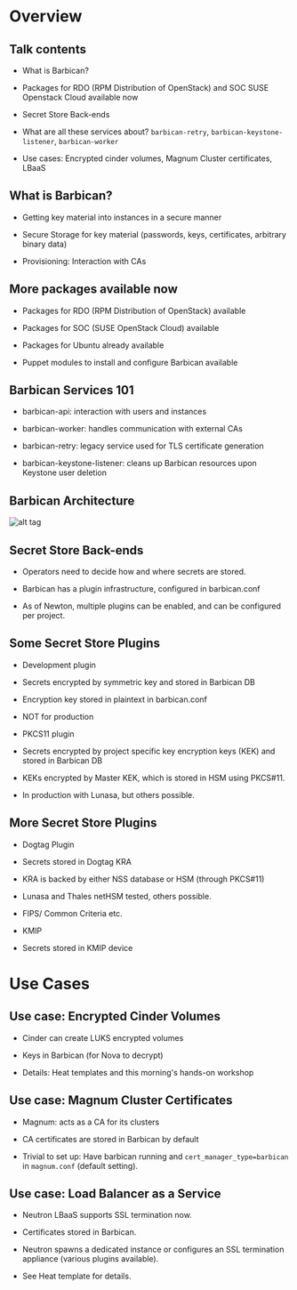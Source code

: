 # Overview

## Talk contents

* What is Barbican?

* Packages for RDO (RPM Distribution of OpenStack) and SOC SUSE Openstack Cloud available now

* Secret Store Back-ends

* What are all these services about? `barbican-retry`, `barbican-keystone-listener`, `barbican-worker`

* Use cases: Encrypted cinder volumes, Magnum Cluster certificates, LBaaS

## What is Barbican?

* Getting key material into instances in a secure manner

* Secure Storage for key material (passwords, keys, certificates, arbitrary binary data)

* Provisioning: Interaction with CAs

<!--
Barbican has three main tasks: distributing and storing key material,
and interaction with CAs.

OpenStack instances need various secrets, such as SSL keys, passwords to
authenticate against databases or APIs outside an instance or encryption
keys to access storage volumes. Barbican can get these into an instance
in a secure, auditable manner.

Since instances may be short-lived, it also provides secure, long-term
storage for such secrets. If an instance is rebuilt - as can happen in a
cloud based setup - its secrets can be retrieved from Barbican's secret
storage using a Keystone token.

Last but not least, instances can use Barbican to access certificate
authorities supported by Barbican plugins to submit certificate sign
requests to these CAs through a uniform API.

-->

## More packages available now

* Packages for RDO (RPM Distribution of OpenStack) available

* Packages for SOC (SUSE OpenStack Cloud) available

* Packages for Ubuntu already available

* Puppet modules to install and configure Barbican available

<!--

Puppet modules https://github.com/openstack/puppet-barbican have been
tested against RDO and are currently running in puppet integration tests.
A Crowbar Barclamp (Chef cookbook along with Crowbar Web UI integration) has
been developed and tested for SUSE OpenStack Cloud 7:

https://github.com/crowbar/crowbar-openstack/tree/master/chef/cookbooks/barbican

-->

## Barbican Services 101

* barbican-api: interaction with users and instances

* barbican-worker: handles communication with external
  CAs

* barbican-retry: legacy service used for TLS certificate generation

* barbican-keystone-listener: cleans up Barbican resources upon
  Keystone user deletion

<!--

barbican-api is Barbican's main point of contact for the outside world.
Users use it to create secrets, secret containers and
certificates. Instances use it to retrieve their secrets and submit
their certificate sign requests. A note on operations: this should be
run using some sort of WSGI enabled web server. If you install a
package, this won't be a problem SUSE and Ubuntu provide Apache
configuration for running barbican-api using mod_wsgi, while RDO
provides configuration for running it in the gunicorn web server.
The Barbican puppet modules set up Barbican by default over Apache using
mod_wsgi.

barbican-worker is a RabbitMQ driven service that handles communicating
with external CAs for certificate signing requests. It's possible to
have an arbitrary number of workers Synchronization between workers
happens by the consumption of RabbitMQ messages being atomic.

barbican-retry is only used to support TLS certificate generation. It is
scheduled to be removed at some point now. As a rule, you won't need the
retry process for asymmetric and symmetric key generation

barbican-keystone-listener is a cleanup tool that eavesdrops on
Keystone's RabbitMQ queues and cleans up Barbican resources when
projects/users get deleted.
-->

## Barbican Architecture
![alt tag](http://docs.openstack.org/developer/barbican/_images/barbican-overall-architecture.gif)

## Secret Store Back-ends

* Operators need to decide how and where secrets are stored.

* Barbican has a plugin infrastructure, configured in barbican.conf

* As of Newton, multiple plugins can be enabled, and can be configured per project.

<!--

Configuring multiple plugins is useful when you need to provide different levels
of security. Secrets used by a development or test project could use the basic
development plugin, while some secrets may require a FIPS common criteria
certified storage mechanism using an HSM

-->

## Some Secret Store Plugins

* Development plugin
 * Secrets encrypted by symmetric key and stored in Barbican DB
 * Encryption key stored in plaintext in barbican.conf
 * NOT for production

* PKCS11 plugin
 * Secrets encrypted by project specific key encryption keys (KEK) and stored in Barbican DB
 * KEKs encrypted by Master KEK, which is stored in HSM using PKCS#11.
 * In production with Lunasa, but others possible.

## More Secret Store Plugins

* Dogtag Plugin
 * Secrets stored in Dogtag KRA
 * KRA is backed by either NSS database or HSM (through PKCS#11)
 * Lunasa and Thales netHSM tested, others possible.
 * FIPS/ Common Criteria etc.

* KMIP

 * Secrets stored in KMIP device


# Use Cases

## Use case: Encrypted Cinder Volumes

* Cinder can create LUKS encrypted volumes

* Keys in Barbican (for Nova to decrypt)

* Details: Heat templates and this morning's hands-on workshop

<!--

With the help of Barbican, Cinder can create LUKS encrypted volumes. For this
to work, Cinder will store the encryption key in a Barbican secret container.
From there, Nova can later retrieve it to attach the volume to an instance.
To this end, Nova will create a decrypted device on the compute node the target
instance resides on. This device gets attached to the instance - volume
encryption is transparent to the instance.

You may already have tried your hand at encrypted volumes in this morning's
"Secure Your Cinder" workshop. If you missed the workshop, don't worry. The
slides for our talk are publicly available (We'll provide a link at the end)
and come with a Heat template and instructions for creating encrypted Cinder
volumes. For the Heat template to work you may need to adjust some
configuration and you may also have to apply a patch. See the READMEs in the
heat-templates/ directory and below for details.

-->

## Use case: Magnum Cluster Certificates

* Magnum: acts as a CA for its clusters

* CA certificates are stored in Barbican by default

* Trivial to set up: Have barbican running and `cert_manager_type=barbican` in
  `magnum.conf` (default setting).

<!--

This one is a bit more mundane. When Magnum creates a cluster of multiple
instances and the container orchestration engine riding herd on these instances
(such as Kubernetes) is using SSL, all instances need SSL certificates signed
by a CA. Magnum generates such a CA for each cluster and stores its keys in
Barbican. The instances then use the Magnum API to retrieve the CA's
certificate and submit CSRs for their own certificates to Magnum.

This is trivial to set up so we haven't provided a heat template. All you need
is make sure your OpenStack cloud is running Barbican when you roll out Magnum
and ensure the cert_manager setting in magnum.conf is at its default of
"barbican".

-->

## Use case: Load Balancer as a Service

* Neutron LBaaS supports SSL termination now.

* Certificates stored in Barbican.

* Neutron spawns a dedicated instance or configures an SSL termination
  appliance (various plugins available).

* See Heat template for details.

<!--

Finally, we've got another non-trivial use case: SSL termination on Neutron's
Load Balancer as a Service. This requires the neutron_lbaas plugin in Neutron
to be enabled.

Conceptually it's fairly simple: Neutron's got tons of backend drivers for Load
Balancer as a Service. A fair amount of these (not least Neutron's own haproxy
driver) support SSL. neutron_lbaas takes care of storing these certificates for
deferred operations that may happen well after load balancer creation (for
instance in a failover scenario) and passes them into its drivers as required.
For storing the secrets it uses a Barbican secret container.

There's no workshop for this one, but we created another Heat template for
building a SSL enabled Neutron load balancer. You'll find this template in the
talk's repository as well. Again, you may need to configure some things for
this to work. See our READMEs and the comments in the Heat templates for
details.

-->
